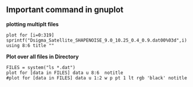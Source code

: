 ## Important command in gnuplot

**plotting multiplt files**
```shell
plot for [i=0:319] sprintf("Dsigma_Satellite_SHAPENOISE_9.0_10.25_0.4_0.9.dat00%03d",i) using 8:6 title ""
```

**Plot  over all files in Directory**
```shell
FILES = system("ls *.dat")
plot for [data in FILES] data u 8:6  notitle
#plot for [data in FILES] data u 1:2 w p pt 1 lt rgb 'black' notitle
```
